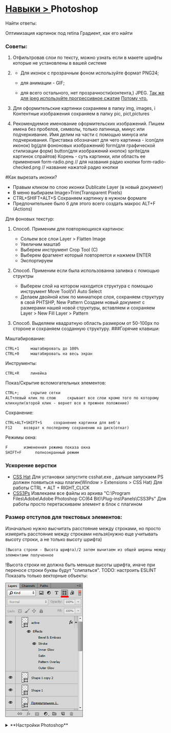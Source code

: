 # [Навыки > ](../teach.md)Photoshop
Найти ответы:

 Оптимизация картинок под retina
 Градиент, как его найти
 
### Советы:
1. Отфильтровав слои по тексту, можно узнать если в макете шрифты которые не установлены в вашей системе
2. * Для иконок с прозрачным фоном используйте формат PNG24;

   * для анимации - GIF; 
   
   * для всего остального, нет прозрачности(контента,) JPEG. [Так же для jpeg используйте прогрессивное сжатие](./img/PhotoshopSaveJpegProgresive.jpg) [Потому что.](https://yuiblog.com/blog/2008/12/05/imageopt-4/)

3. Для оформительские картинки сохраняем в папку img, images, i
 Контентные изображения сохраняем в папку pic, pict,pictures
4. Рекомендуемое именование оформительских изображений. Пишем имена без пробелов, символы, только латиница, минус или подчеркивание.
Имя делим на части с помощью минуса или подчеркивания. 
Приставка обозначает для чего картинка - icon(для иконок)
    bg(для фононовых изображений)
    form(для графической стилизации форм)
    button(для изображений кнопок)
    sprite(для картинок спрайтов) 
Корень - суть картинки, или область ее применения
    form-radio.png      // для названия радио кнопки
    form-radio-checked.png  // название нажатой радио кнопки
 
#Как вырезать иконки?
* Правым кликом по слою иконки Dublicate Layer (в новый документ) 
* В меню выбираем Image>Trim(Transparent Pixels)
* CTRL+SHIFT+ALT+S  Сохраняем картинку в нужном формате 
* Предпочительнее было б для этого всего создать макрос ALT+F (Actions)

Для фоновых текстур:
1. Способ. Применим для повторяющихся картинок:
    * Сольем все слои Layer > Flatten Image 
    * Увеличим маштаб
    * Выберем инструмент Crop Tool (C) 
    * Выберем фрагмент который повторяется и нажмем ENTER
    * Экспортируем
2. Способ. Применим если была использованна заливка с помощью структры
    * Выберем слой на котором находится структура с помощью инструмент Move Tool(V) Auto Select
    * Делаем двойной клик по миниатюре слоя, сохраняем структуру в свой PHTSHP, New Pattern
    Создаем новый документ с размерами нашей новой структуры, вставляем и сохраняем Layer > New Fill Layer > Pattern
    
3. Способ. 
    Выделяем квадратную область размером  от 50-100px по стороне и сохраняем созданную структуру.
###Горячие клавиши:

Маштабирование:

    CTRL+1     маштабировать до 100%
    CTRL+0     маштабировать на весь экран
Инструменты:

    CTRL+R     линейка
Показ/Скрытие вспомогательных элементов:

    CTRL+;     скрытие сетки
    ALT+левый клик по слою     скрывает все слои кроме того по которому кликнули(второй клик - вернет все в прежнее положение)

Cохранение:

    CTRL+ALT+SHIFT+S     сохранение картинки для веб'a 
    F12     возврат к последнему сохранению на диск(откат)
Режимы окна:
    
    F       измененния режима показа окна   
    SHIFT+F      полноэкранный режим
### Ускорение верстки
* [CSS Hat](./files/csshat.zip)
    Для установки запустите csshat.exe , дальше запускаем PS должен появиться наш плагин(Window > Extensions > CSS Hat)
    Для работы CTRL + ALT + RIGHT_CLICK
* [CSS3Ps](./files/CSS3Ps.zip)
    Извлекаем все файлы из архива "C:\Program Files\Adobe\Adobe Photoshop CC(64 Bit)\Plug-ins\Panels\CSS3Ps"
    Для работы просто перетаскиваем элемент в блок с плагином
### Размер отступов для текстовых элементов:
Изначально нужно высчитать расстояние между строками, но просто измерить расстояние между строками нельзя(нужно еще учитывать высоту строки, а не только высоту шрифта)   

`(Высота строки - Высота шрифта)/2
    затем вычитаем из общей ширины между элементами полученное`
  
  !Высота строки не должна быть меньше высоты шрифта, иначе при переносе строки буквы будут "слипаться".
TODO: настроить ESLINT
Показать только векторные объекты:

![](./img/PhotoshopShowVectors.png)

<details>
    <summary>
        **Настройки Photoshop**
    </summary>
Настройки цвета:
Edit > Color Settings (SHIFT+CTRL+K)
![Убедитесь что в поле RGB стоит sRGB](./img/PhotoshopColorSettings.png)

Настройка интерфейса
Edit > Preferences > General (CTRL+K) : рекомендуется светлый фон
![](./img/PhotoshopInterface.png)

Настройка линеек и шрифтов: установим единицы px
![](./img/PhotoshopRules.png)
</details>

